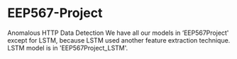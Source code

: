 # EEP567-Project
Anomalous HTTP Data Detection
We have all our models in ‘EEP567Project' except for LSTM, because LSTM used another feature extraction technique.
LSTM model is in 'EEP567Project_LSTM'.
